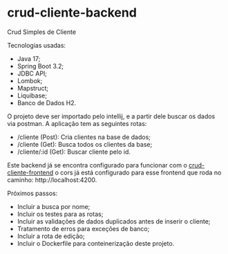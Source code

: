 # crud-cliente-backend
Crud Simples de Cliente

Tecnologias usadas:
- Java 17;
- Spring Boot 3.2;
- JDBC API;
- Lombok;
- Mapstruct;
- Liquibase;
- Banco de Dados H2.

O projeto deve ser importado pelo intellij, e a partir dele buscar os dados via postman.
A aplicação tem as seguintes rotas:

- /cliente (Post): Cria clientes na base de dados;
- /cliente (Get): Busca todos os clientes da base;
- /cliente/:id (Get): Buscar cliente pelo id.

Este backend já se encontra configurado para funcionar com o [crud-cliente-frontend](https://github.com/rendersonjunior/crud-cliente-frontend)
o cors já está configurado para esse frontend que roda no caminho: http://localhost:4200.

Próximos passos:
- Incluir a busca por nome;
- Incluir os testes para as rotas;
- Incluir as validações de dados duplicados antes de inserir o cliente;
- Tratamento de erros para exceções de banco;
- Incluir a rota de edição;
- Incluir o Dockerfile para conteinerização deste projeto.
